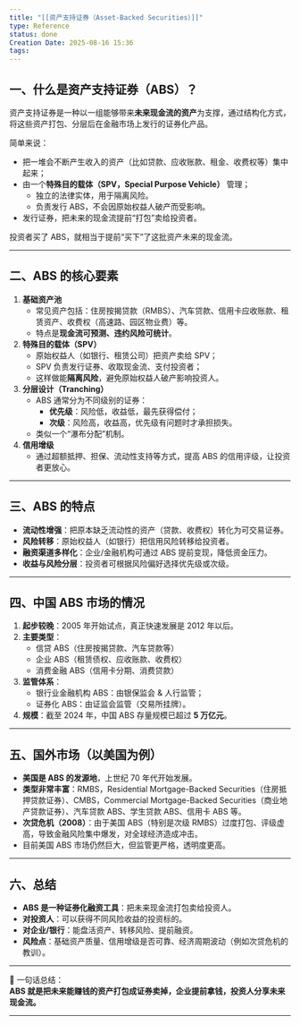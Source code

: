 ```yaml
---
title: "[[资产支持证券（Asset-Backed Securities）]]"
type: Reference
status: done
Creation Date: 2025-08-16 15:36
tags: 
---
```

## 一、什么是资产支持证券（ABS）？
资产支持证券是一种以一组能够带来**未来现金流的资产**为支撑，通过结构化方式，将这些资产打包、分层后在金融市场上发行的证券化产品。

简单来说：
- 把一堆会不断产生收入的资产（比如贷款、应收账款、租金、收费权等）集中起来；
- 由一个**特殊目的载体（SPV，Special Purpose Vehicle）** 管理；
	- 独立的法律实体，用于隔离风险。
	- 负责发行 ABS，不会因原始权益人破产而受影响。
- 发行证券，把未来的现金流提前“打包”卖给投资者。

投资者买了 ABS，就相当于提前“买下”了这批资产未来的现金流。

---

## 二、ABS 的核心要素
1. **基础资产池**
    - 常见资产包括：住房按揭贷款（RMBS）、汽车贷款、信用卡应收账款、租赁资产、收费权（高速路、园区物业费）等。
    - 特点是**现金流可预测、违约风险可统计**。
2. **特殊目的载体（SPV）**
    - 原始权益人（如银行、租赁公司）把资产卖给 SPV；
    - SPV 负责发行证券、收取现金流、支付投资者；
    - 这样做能**隔离风险**，避免原始权益人破产影响投资人。
3. **分层设计（Tranching）**
    - ABS 通常分为不同级别的证券：
        - **优先级**：风险低，收益低，最先获得偿付；
        - **次级**：风险高，收益高，优先级有问题时才承担损失。
    - 类似一个“瀑布分配”机制。
4. **信用增级**
    - 通过超额抵押、担保、流动性支持等方式，提高 ABS 的信用评级，让投资者更放心。

---

## 三、ABS 的特点

- **流动性增强**：把原本缺乏流动性的资产（贷款、收费权）转化为可交易证券。
- **风险转移**：原始权益人（如银行）把信用风险转移给投资者。
- **融资渠道多样化**：企业/金融机构可通过 ABS 提前变现，降低资金压力。
- **收益与风险分层**：投资者可根据风险偏好选择优先级或次级。

---

## 四、中国 ABS 市场的情况

1. **起步较晚**：2005 年开始试点，真正快速发展是 2012 年以后。
2. **主要类型**：
    - 信贷 ABS（住房按揭贷款、汽车贷款等）
    - 企业 ABS（租赁债权、应收账款、收费权）
    - 消费金融 ABS（信用卡分期、消费贷款）
3. **监管体系**：
    - 银行业金融机构 ABS：由银保监会 & 人行监管；
    - 证券化 ABS：由证监会监管（交易所挂牌）。
4. **规模**：截至 2024 年，中国 ABS 存量规模已超过 **5 万亿元**。

---

## 五、国外市场（以美国为例）

- **美国是 ABS 的发源地**，上世纪 70 年代开始发展。
- **类型非常丰富**：RMBS，Residential Mortgage-Backed Securities（住房抵押贷款证券）、CMBS，Commercial Mortgage-Backed Securities（商业地产贷款证券）、汽车贷款 ABS、学生贷款 ABS、信用卡 ABS 等。
- **次贷危机（2008）**：由于美国 ABS（特别是次级 RMBS）过度打包、评级虚高，导致金融风险集中爆发，对全球经济造成冲击。
- 目前美国 ABS 市场仍然巨大，但监管更严格，透明度更高。

---

## 六、总结

- **ABS 是一种证券化融资工具**：把未来现金流打包卖给投资人。
- **对投资人**：可以获得不同风险收益的投资标的。
- **对企业/银行**：能盘活资产、转移风险、提前融资。
- **风险点**：基础资产质量、信用增级是否可靠、经济周期波动（例如次贷危机的教训）。

---

📌 一句话总结：  
**ABS 就是把未来能赚钱的资产打包成证券卖掉，企业提前拿钱，投资人分享未来现金流。**

---